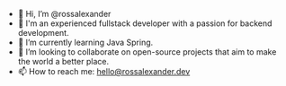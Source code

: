 - 👋 Hi, I’m @rossalexander
- 👀 I'm an experienced fullstack developer with a passion for backend development.
- 🌱 I’m currently learning Java Spring.
- 💞️ I’m looking to collaborate on open-source projects that aim to make the world a better place.
- 📫 How to reach me: hello@rossalexander.dev

<!---
rossalexander/rossalexander is a ✨ special ✨ repository because its `README.md` (this file) appears on your GitHub profile.
You can click the Preview link to take a look at your changes.
--->
